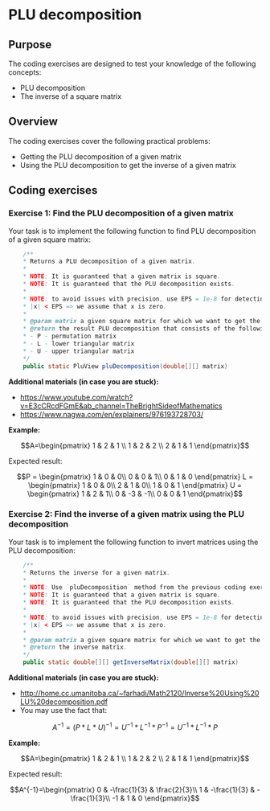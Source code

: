 # PLU decomposition

## Purpose

The coding exercises are designed to test your knowledge of the following concepts:
* PLU decomposition
* The inverse of a square matrix

## Overview

The coding exercises cover the following practical problems:
* Getting the PLU decomposition of a given matrix
* Using the PLU decomposition to get the inverse of a given matrix

## Coding exercises

### Exercise 1: Find the PLU decomposition of a given matrix

Your task is to implement the following function to find PLU decomposition of a given square matrix:

```java
	/**
	* Returns a PLU decomposition of a given matrix.
	*
	* NOTE: It is guaranteed that a given matrix is square.
	* NOTE: It is guaranteed that the PLU decomposition exists.
	* 
	* NOTE: to avoid issues with precision, use EPS = 1e-8 for detecting zeros:
	* |x| < EPS => we assume that x is zero.
	* 
	* @param matrix a given square matrix for which we want to get the PLU decomposition.
	* @return the result PLU decomposition that consists of the following matrices:
	* - P - permutation matrix
	* - L - lower triangular matrix
	* - U - upper triangular matrix
	*/
	public static PluView pluDecomposition(double[][] matrix) 
```

**Additional materials (in case you are stuck):**

* https://www.youtube.com/watch?v=E3cCRcdFGmE&ab_channel=TheBrightSideofMathematics
* https://www.nagwa.com/en/explainers/976193728703/


**Example:**

```math
A=\begin{pmatrix}
1 & 2 & 1 \\
1 & 2 & 2 \\
2 & 1 & 1
\end{pmatrix}
```

Expected result:
```math
P = \begin{pmatrix}
1 & 0 & 0\\
0 & 0 & 1\\
0 & 1 & 0
\end{pmatrix}

L = \begin{pmatrix}
1 & 0 & 0\\
2 & 1 & 0\\
1 & 0 & 1
\end{pmatrix}

U = \begin{pmatrix}
1 & 2 & 1\\
0 & -3 & -1\\
0 & 0 & 1
\end{pmatrix}
```

### Exercise 2: Find the inverse of a given matrix using the PLU decomposition 

Your task is to implement the following function to invert matrices using the PLU decomposition: 

```java
	/**
	* Returns the inverse for a given matrix.
	*
	* NOTE: Use `pluDecomposition` method from the previous coding exercise.
	* NOTE: It is guaranteed that a given matrix is square.
	* NOTE: It is guaranteed that the PLU decomposition exists.
	* 
	* NOTE: to avoid issues with precision, use EPS = 1e-8 for detecting zeros:
	* |x| < EPS => we assume that x is zero.
	* 
	* @param matrix a given square matrix for which we want to get the inverse matrix.
	* @return the inverse matrix.
	*/
	public static double[][] getInverseMatrix(double[][] matrix) 
```

**Additional materials (in case you are stuck):**

* http://home.cc.umanitoba.ca/~farhadi/Math2120/Inverse%20Using%20LU%20decomposition.pdf
* You may use the fact that:
```math
A^{-1} = (P * L * U)^{-1} = U^{-1} * L^{-1} * P^{-1} = U^{-1} * L^{-1} * P
```

**Example:**

```math
A=\begin{pmatrix}
1 & 2 & 1 \\
1 & 2 & 2 \\
2 & 1 & 1
\end{pmatrix}
```

Expected result:

```math
A^{-1}=\begin{pmatrix}
0 & -\frac{1}{3} & \frac{2}{3}\\
1 & -\frac{1}{3} & -\frac{1}{3}\\
-1 & 1 & 0
\end{pmatrix}
```
